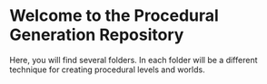 # Welcome to the Procedural Generation Repository

Here, you will find several folders. In each folder will be a different technique for creating procedural levels and worlds.
